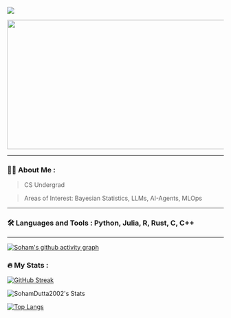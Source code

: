 ![](https://komarev.com/ghpvc/?username=SohamDutta2002)

<div align="center">
  <img src="https://media.giphy.com/media/dWesBcTLavkZuG35MI/giphy.gif" width="600" height="300"/>
</div>

---

### :woman_technologist: About Me :
> CS Undergrad

> Areas of Interest: Bayesian Statistics, LLMs, AI-Agents, MLOps
---

### :hammer_and_wrench: Languages and Tools :  Python, Julia, R, Rust, C, C++


---
[![Soham's github activity graph](https://github-readme-activity-graph.vercel.app/graph?username=SohamDutta2002&theme=merko)](https://github.com/SohamDutta2002/github-readme-activity-graph)
### :fire: My Stats :
[![GitHub Streak](http://github-readme-streak-stats.herokuapp.com?user=SohamDutta2002&theme=dark&background=000000)](https://git.io/streak-stats)   

![SohamDutta2002's Stats](https://github-readme-stats.vercel.app/api?username=SohamDutta2002&theme=prussian&show_icons=true&hide_border=false&count_private=true)


[![Top Langs](https://github-readme-stats.vercel.app/api/top-langs/?username=SohamDutta2002)](https://github.com/anuraghazra/github-readme-stats)
